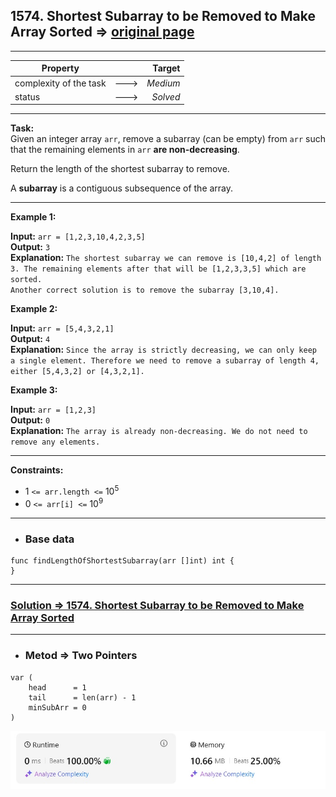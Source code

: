 ## 1574. Shortest Subarray to be Removed to Make Array Sorted => [original page](https://leetcode.com/problems/shortest-subarray-to-be-removed-to-make-array-sorted/description/ "https://leetcode.com/problems/shortest-subarray-to-be-removed-to-make-array-sorted/description/")

---
| Property               |      |   Target |              
|------------------------|:----:|---------:|
| complexity of the task | ---> | _Medium_ |
| status                 | ---> | _Solved_ |

---
**Task:**  
Given an integer array `arr`, remove a subarray (can be empty) from `arr` such that the remaining elements in `arr` **are non-decreasing**.

Return the length of the shortest subarray to remove.

A **subarray** is a contiguous subsequence of the array.


---
**Example 1:**

**Input:** `arr = [1,2,3,10,4,2,3,5]`  
**Output:** `3`  
**Explanation:** `The shortest subarray we can remove is [10,4,2] of length 3. The remaining elements after that will be [1,2,3,3,5] which are sorted.`  
`Another correct solution is to remove the subarray [3,10,4].`

**Example 2:**

**Input:** `arr = [5,4,3,2,1]`  
**Output:** `4`  
**Explanation:** `Since the array is strictly decreasing, we can only keep a single element. Therefore we need to remove a subarray of length 4, either [5,4,3,2] or [4,3,2,1].`  

**Example 3:**

**Input:** `arr = [1,2,3]`  
**Output:** `0`  
**Explanation:** `The array is already non-decreasing. We do not need to remove any elements.`

---
**Constraints:**
   * $1$ `<= arr.length <=` $10^5$  
   * $0$ `<= arr[i] <=` $10^9$  

---
* ### Base data

```Golang
func findLengthOfShortestSubarray(arr []int) int {
}
```

---
### [Solution => 1574. Shortest Subarray to be Removed to Make Array Sorted](https://github.com/Ekvo/Leetcode-problems/blob/main/Leetcode-Problems-List/1574-Shortest-Subarray-to-be-Removed-to-Make-Array-Sorted/shortestSubarrayRemovedMakeArraySorted.go "https://github.com/Ekvo/Leetcode-problems/blob/main/Leetcode-Problems-List/1574-Shortest-Subarray-to-be-Removed-to-Make-Array-Sorted/shortestSubarrayRemovedMakeArraySorted.go")

---
* ### Metod => Two Pointers
```Golang
var (
    head      = 1
    tail      = len(arr) - 1
    minSubArr = 0
)
```

![submit](https://github.com/Ekvo/Leetcode-problems/blob/main/Leetcode-Problems-Submit-Screenshots/1574_Shortest_Subarray_to_be_Removed_to_Make_Array_Sorted.jpg)
 
